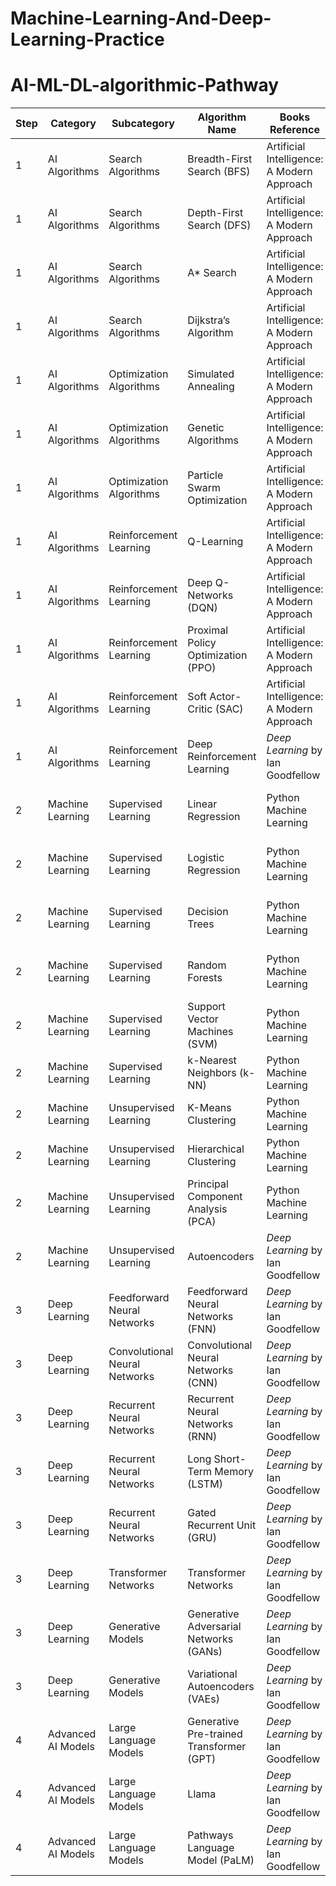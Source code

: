 # Machine-Learning-And-Deep-Learning-Practice



# AI-ML-DL-algorithmic-Pathway



| Step | Category | Subcategory | Algorithm Name | Books Reference | Chapters |
|---|---|---|---|---|---|
| 1 | AI Algorithms | Search Algorithms | Breadth-First Search (BFS) | Artificial Intelligence: A Modern Approach | Chapter 3, Chapter 4 |
| 1 | AI Algorithms | Search Algorithms | Depth-First Search (DFS) | Artificial Intelligence: A Modern Approach | Chapter 3, Chapter 4 |
| 1 | AI Algorithms | Search Algorithms | A* Search | Artificial Intelligence: A Modern Approach | Chapter 3, Chapter 4 |
| 1 | AI Algorithms | Search Algorithms | Dijkstra’s Algorithm | Artificial Intelligence: A Modern Approach | Chapter 3, Chapter 4 |
| 1 | AI Algorithms | Optimization Algorithms | Simulated Annealing | Artificial Intelligence: A Modern Approach | Chapter 4.1, Chapter 4.2 |
| 1 | AI Algorithms | Optimization Algorithms | Genetic Algorithms | Artificial Intelligence: A Modern Approach | Chapter 4.1, Chapter 4.2 |
| 1 | AI Algorithms | Optimization Algorithms | Particle Swarm Optimization | Artificial Intelligence: A Modern Approach | Chapter 4.1, Chapter 4.2 |
| 1 | AI Algorithms | Reinforcement Learning | Q-Learning | Artificial Intelligence: A Modern Approach | Chapter 22 |
| 1 | AI Algorithms | Reinforcement Learning | Deep Q-Networks (DQN) | Artificial Intelligence: A Modern Approach | Chapter 22 |
| 1 | AI Algorithms | Reinforcement Learning | Proximal Policy Optimization (PPO) | Artificial Intelligence: A Modern Approach | Chapter 22 |
| 1 | AI Algorithms | Reinforcement Learning | Soft Actor-Critic (SAC) | Artificial Intelligence: A Modern Approach | Chapter 22 |
| 1 | AI Algorithms | Reinforcement Learning | Deep Reinforcement Learning | *Deep Learning* by Ian Goodfellow | Chapter 16 |
| 2 | Machine Learning | Supervised Learning | Linear Regression | Python Machine Learning | Chapter 3, Chapter 6 |
| 2 | Machine Learning | Supervised Learning | Logistic Regression | Python Machine Learning | Chapter 3, Chapter 6 |
| 2 | Machine Learning | Supervised Learning | Decision Trees | Python Machine Learning | Chapter 4, Chapter 7 |
| 2 | Machine Learning | Supervised Learning | Random Forests | Python Machine Learning | Chapter 4, Chapter 7 |
| 2 | Machine Learning | Supervised Learning | Support Vector Machines (SVM) | Python Machine Learning | Chapter 3.4 |
| 2 | Machine Learning | Supervised Learning | k-Nearest Neighbors (k-NN) | Python Machine Learning | Chapter 3.1 |
| 2 | Machine Learning | Unsupervised Learning | K-Means Clustering | Python Machine Learning | Chapter 5 |
| 2 | Machine Learning | Unsupervised Learning | Hierarchical Clustering | Python Machine Learning | Chapter 5 |
| 2 | Machine Learning | Unsupervised Learning | Principal Component Analysis (PCA) | Python Machine Learning | Chapter 5.5 |
| 2 | Machine Learning | Unsupervised Learning | Autoencoders | *Deep Learning* by Ian Goodfellow | Chapter 14 |
| 3 | Deep Learning | Feedforward Neural Networks | Feedforward Neural Networks (FNN) | *Deep Learning* by Ian Goodfellow | Chapter 6 |
| 3 | Deep Learning | Convolutional Neural Networks | Convolutional Neural Networks (CNN) | *Deep Learning* by Ian Goodfellow | Chapter 9 |
| 3 | Deep Learning | Recurrent Neural Networks | Recurrent Neural Networks (RNN) | *Deep Learning* by Ian Goodfellow | Chapter 10, Chapter 11 |
| 3 | Deep Learning | Recurrent Neural Networks | Long Short-Term Memory (LSTM) | *Deep Learning* by Ian Goodfellow | Chapter 10, Chapter 11 |
| 3 | Deep Learning | Recurrent Neural Networks | Gated Recurrent Unit (GRU) | *Deep Learning* by Ian Goodfellow | Chapter 10, Chapter 11 |
| 3 | Deep Learning | Transformer Networks | Transformer Networks | *Deep Learning* by Ian Goodfellow | Chapter 12 |
| 3 | Deep Learning | Generative Models | Generative Adversarial Networks (GANs) | *Deep Learning* by Ian Goodfellow | Chapter 20 |
| 3 | Deep Learning | Generative Models | Variational Autoencoders (VAEs) | *Deep Learning* by Ian Goodfellow | Chapter 20 |
| 4 | Advanced AI Models | Large Language Models | Generative Pre-trained Transformer (GPT) | *Deep Learning* by Ian Goodfellow | Chapter 12 |
| 4 | Advanced AI Models | Large Language Models | Llama | *Deep Learning* by Ian Goodfellow | Chapter 12 |
| 4 | Advanced AI Models | Large Language Models | Pathways Language Model (PaLM) | *Deep Learning* by Ian Goodfellow | Chapter 12 |
